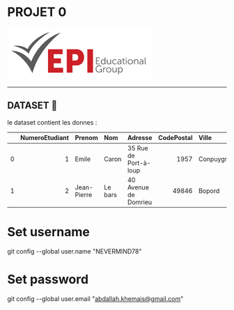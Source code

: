 # PROJET 0



<img src="/img/logo.png">

----------------------------

## DATASET :file_folder:
le dataset contient 
les donnes : 

|    |   NumeroEtudiant | Prenom      | Nom     | Adresse               |   CodePostal | Ville       |   TelephoneFixe |   TelephonePortable |
|---:|-----------------:|:------------|:--------|:----------------------|-------------:|:------------|----------------:|--------------------:|
|  0 |                1 | Emile       | Caron   | 35 Rue de Port-à-loup |         1957 | Conpuygnuse |       457943774 |           783088145 |
|  1 |                2 | Jean-Pierre | Le bars | 40 Avenue de Domrieu  |        49846 | Bopord      |       301048989 |           768998409 |

# Set username
git config --global user.name "NEVERMIND78"
# Set password
git config --global user.email "abdallah.khemais@gmail.com"

